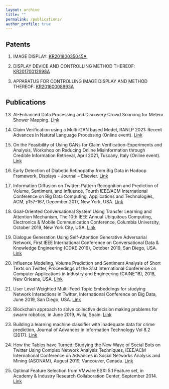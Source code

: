 ```yaml
---
layout: archive
title: ""
permalink: /publications/
author_profile: true
---
```

## Patents
1. IMAGE DISPLAY: [KR20180035045A](https://worldwide.espacenet.com/patent/search/family/061977449/publication/KR20180035045A?q=pn%3DKR20180035045A)

2. DISPLAY DEVICE AND CONTROLLING METHOD THEREOF: [KR20170012998A](https://worldwide.espacenet.com/patent/search/family/058108912/publication/KR20170012998A?q=pn%3DKR20170012998A)

3. APPARATUS FOR CONTROLLING IMAGE DISPLAY AND METHOD THEREOF: [KR20160008893A](https://worldwide.espacenet.com/patent/search/family/055306847/publication/KR20160008893A?q=pn%3DKR20160008893A)

## Publications
13. AI-Enhanced Data Processing and Discovery Crowd Sourcing for Meteor Shower Mapping. [Link](https://arxiv.org/pdf/2308.02664.pdf)

12. Claim Verification using a Multi-GAN based Model, RANLP 2021: Recent Advances in Natural Language Processing​ (Online event). [Link](https://arxiv.org/abs/2103.08001)

11. On the Feasibility of Using GANs for Claim Verification-Experiments and Analysis, Workshop on Reducing Online Misinformation through Credible Information Retrieval, April 2021, Tuscany, Italy (Online event). [Link](https://par.nsf.gov/servlets/purl/10292222)

10. Early Detection of Diabetic Retinopathy from Big Data in Hadoop Framework, Displays - Journal – Elsevier. [Link](https://par.nsf.gov/servlets/purl/10292222)

9. Information Diffusion on Twitter: Pattern Recognition and Prediction of Volume, Sentiment, and Influence, Fourth IEEE/ACM International Conference on Big Data Computing, Applications and Technologies, ACM, p157-167, December 2017, New York, USA. [Link](https://dl.acm.org/doi/pdf/10.1145/3148055.3148078)

8. Goal-Oriented Conversational System Using Transfer Learning and Attention Mechanism, The 10th IEEE Annual Ubiquitous Computing, Electronics & Mobile Communication Conference, Columbia University, October 2019, New York City, USA. [Link](https://www.researchgate.net/profile/Amartya-Hatua/publication/339258591_Goal-Oriented_Conversational_System_Using_Transfer_Learning_and_Attention_Mechanism/links/5e7e1e2d299bf1a91b8246d0/Goal-Oriented-Conversational-System-Using-Transfer-Learning-and-Attention-Mechanism.pdf)

7. Dialogue Generation Using Self-Attention Generative Adversarial Network, First IEEE International Conference on Conversational Data & Knowledge Engineering (CDKE 2019), October 2019, San Diego, USA. [Link](https://ieeexplore.ieee.org/abstract/document/8949377)

6. Influence Modeling, Volume Prediction and Sentiment Analysis of Short Texts on Twitter, Proceedings of the 31st International Conference on Computer Applications in Industry and Engineering (CAINE’18), 2018, New Orleans, USA. [Link](https://www.researchgate.net/profile/Trung-Nguyen-61/publication/332766977_Influence_Modeling_Volume_Prediction_and_Sentiment_Analysis_of_Short_Texts_on_Twitter/links/5cd4f310458515712ea06ce2/Influence-Modeling-Volume-Prediction-and-Sentiment-Analysis-of-Short-Texts-on-Twitter.pdf)

5. User Level Weighted Multi-Feed Topic Embeddings for studying Network Interactions in Twitter, International Conference on Big Data, June 2019, San Diego, USA. [Link](https://www.researchgate.net/profile/Amartya-Hatua/publication/333882767_User_Level_Multi-feed_Weighted_Topic_Embeddings_for_Studying_Network_Interaction_in_Twitter/links/5d1f72f4458515c11c14fe9a/User-Level-Multi-feed-Weighted-Topic-Embeddings-for-Studying-Network-Interaction-in-Twitter.pdf)

4. Blockchain approach to solve collective decision making problems for swarm robotics, in June 2019, Avila, Spain. [Link](https://www.researchgate.net/profile/Amartya-Hatua/publication/333997772_Blockchain_Approach_to_Solve_Collective_Decision_Making_Problems_for_Swarm_Robotics/links/620d571008bee946f384bf2f/Blockchain-Approach-to-Solve-Collective-Decision-Making-Problems-for-Swarm-Robotics.pdf)

3. Building a learning machine classifier with inadequate data for crime prediction, Journal of Advances in Information Technology Vol 8.2 (2017). [Link](https://pdfs.semanticscholar.org/18dc/ca6403ff043db306214cda39e260248d7173.pdf)

2. How the Tables have Turned: Studying the New Wave of Social Bots on Twitter Using Complex Network Analysis Techniques, IEEE/ACM International Conference on Advances in Social Networks Analysis and Mining (ASONAM), August 2019, Vancouver, Canada. [Link](https://www.researchgate.net/profile/Amartya-Hatua/publication/338614538_How_the_tables_have_turned_studying_the_new_wave_of_social_bots_on_Twitter_using_complex_network_analysis_techniques/links/5f4687e2a6fdcc14c5c42af8/How-the-tables-have-turned-studying-the-new-wave-of-social-bots-on-Twitter-using-complex-network-analysis-techniques.pdf)

1. Optimal Feature Selection from VMware ESXI 5.1 Feature set, in Academy & Industry Research Collaboration Center, September 2014. [Link](https://arxiv.org/ftp/arxiv/papers/1410/1410.5784.pdf)